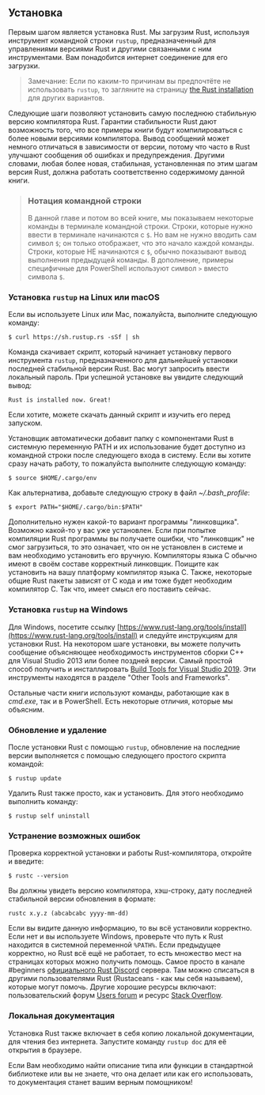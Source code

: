 ## Установка

Первым шагом является установка Rust. Мы загрузим Rust, используя инструмент командной строки `rustup`, предназначенный для управлениями версиями Rust и другими связанными с ним инструментами. Вам понадобится интернет соединение для его загрузки.

> Замечание: Если по каким-то причинам вы предпочтёте не использовать `rustup`, то загляните на страницу [the Rust installation] для других вариантов.

Следующие шаги позволяют установить самую последнюю стабильную версию компилятора Rust. Гарантии стабильности Rust дают возможность того, что все примеры книги будут компилироваться с более новыми версиями компилятора. Вывод сообщений может немного отличаться в зависимости от версии, потому что часто в Rust улучшают сообщения об ошибках и предупреждения. Другими словами, любая более новая, стабильная, установленная по этим шагам версия Rust, должна работать соответственно содержимому данной книги.

> ### Нотация командной строки
> В данной главе и потом во всей книге, мы показываем некоторые команды в терминале командной строки. Строки, которые нужно ввести в терминале начинаются с `$`. Но вам не нужно вводить сам символ `$`; он только отображает, что это начало каждой команды. Строки, которые НЕ начинаются с `$`, обычно показывают вывод выполнения предыдущей команды. В дополнение, примеры специфичные для PowerShell используют символ `>` вместо символа `$`.

### Установка `rustup` на Linux или macOS

Если вы используете Linux или Mac, пожалуйста, выполните следующую команду:

```text
$ curl https://sh.rustup.rs -sSf | sh
```

Команда скачивает скрипт, который начинает установку первого  инструмента `rustup`, предназначенного для дальнейшей установки последней стабильной версии Rust. Вас могут запросить ввести локальный пароль. При успешной установке вы увидите следующий вывод:

```text
Rust is installed now. Great!
```

Если хотите, можете скачать данный скрипт и изучить его перед запуском.

Установщик автоматически добавит папку с компонентами Rust в системную переменную PATH и их использование будет доступно из командной строки после следующего входа в систему. Если вы хотите сразу начать работу, то пожалуйста выполните следующую команду:

```text
$ source $HOME/.cargo/env
```

Как альтернатива, добавьте следующую строку в файл *~/.bash_profile*:

```text
$ export PATH="$HOME/.cargo/bin:$PATH"
```

Дополнительно нужен какой-то вариант программы "линковщика". Возможно какой-то у вас уже установлен. Если при попытке компиляции Rust программы вы получаете ошибки, что "линковщик" не смог загрузиться, то это означает, что он не установлен в системе и вам необходимо установить его вручную. Компиляторы языка C обычно имеют в своём составе корректный линковщик. Поищите как установить на вашу платформу компилятор языка C. Также, некоторые общие Rust пакеты зависят от C кода и им тоже будет необходим компилятор C. Так что, имеет смысл его поставить сейчас.

### Установка `rustup` на Windows

Для Windows, посетите ссылку [https://www.rust-lang.org/tools/install](https://www.rust-lang.org/tools/install) и следуйте инструкциям для установки Rust. На некотором шаге установки, вы можете получить сообщение объясняющее необходимость инструментов сборки C++ для Visual Studio 2013 или более поздней версии. Самый простой способ получить и инсталлировать [Build Tools for Visual Studio 2019]. Эти инструменты находятся в разделе "Other Tools and Frameworks".

Остальные части книги используют команды, работающие как в *cmd.exe*, так и в PowerShell. Есть некоторые отличия, которые мы объясним.

### Обновление и удаление

После установки Rust с помощью `rustup`, обновление на последние версии выполняется с помощью следующего простого скрипта командой:

```text
$ rustup update
```

Удалить Rust также просто, как и установить. Для этого необходимо выполнить команду:

```text
$ rustup self uninstall
```

### Устранение возможных ошибок

Проверка корректной установки и работы Rust-компилятора, откройте и введите:

```text
$ rustc --version
```

Вы должны увидеть версию компилятора, хэш-строку, дату последней стабильной версии обновления в формате:

```text
rustc x.y.z (abcabcabc yyyy-mm-dd)
```

Если вы видите данную информацию, то вы всё установили корректно. Если нет и вы используете Windows, проверьте что путь к Rust находится в системной переменной `%PATH%`. Если предыдущее корректно, но Rust всё ещё не работает, то есть множество мест на страницах которых можно получить помощь. Самое просто в канале #beginners [официального Rust Discord] сервера. Там можно списаться в другими пользователями Rust (Rustaceans - как мы себя называем), которые могут помочь. Другие хорошие ресурсы включают: пользовательский форум [Users forum] и ресурс [Stack Overflow].

### Локальная документация

Установка Rust также включает в себя копию локальной документации, для чтения без интернета. Запустите команду `rustup doc` для её открытия в браузере.

Если Вам необходимо найти описание типа или функции в стандартной библиотеке или вы не знаете, что она делает или как его использовать, то документация станет вашим верным помощником!


[the Rust installation]: https://www.rust-lang.org/tools/install
[Build Tools for Visual Studio 2019]: https://www.visualstudio.com/downloads/#build-tools-for-visual-studio-2019
[официального Rust Discord]: https://discord.gg/rust-lang
[Users forum]: https://users.rust-lang.org/
[Stack Overflow]: http://stackoverflow.com/questions/tagged/rust